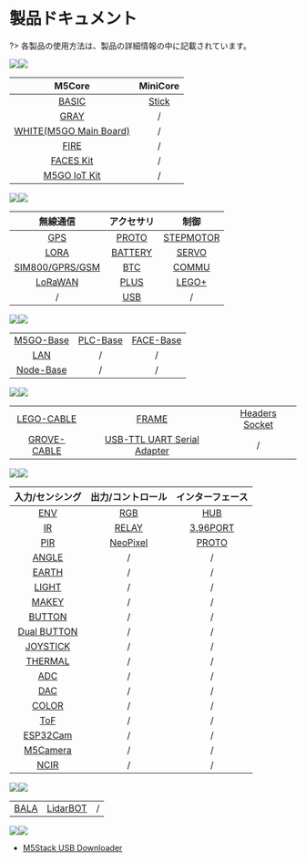 # 製品ドキュメント



?> 各製品の使用方法は、製品の詳細情報の中に記載されています。

<!-- ## コア -->

<img src='assets/img/product_pics/1.jpg'><img src='assets/img/product_pics/cores.png'>

| M5Core | MiniCore |
|:------:|:--------:|
| [BASIC](ja/product_documents/m5stack-core/m5core_basic) | [Stick](ja/product_documents/m5stack-core/minicore_stick) |
| [GRAY](ja/product_documents/m5stack-core/m5core_gray)   | / |
| [WHITE(M5GO Main Board)](ja/product_documents/m5stack-core/m5core_white) | / |
| [FIRE](ja/product_documents/m5stack-core/m5core_fire)   | / |
| [FACES Kit](ja/product_documents/m5stack-core/face_kit) | / |
| [M5GO IoT Kit](ja/product_documents/m5stack-core/m5go_iot_starter_kit)| / |

<!-- ## モジュール -->

<img src='assets/img/product_pics/2.jpg'><img src='assets/img/product_pics/module.png'>

| 無線通信 | アクセサリ | 制御 |
|:---------------:|:-----------------:|:-----------:|
| [GPS](ja/product_documents/modules/module_gps) | [PROTO](ja/product_documents/modules/module_proto) | [STEPMOTOR](ja/product_documents/modules/module_stepmotor) |
| [LORA](ja/product_documents/modules/module_lora) | [BATTERY](ja/product_documents/modules/module_battery) | [SERVO](ja/product_documents/modules/module_servo) |
| [SIM800/GPRS/GSM](ja/product_documents/modules/module_sim800) | [BTC](ja/product_documents/modules/module_btc) | [COMMU](ja/product_documents/modules/module_commu) |
| [LoRaWAN](ja/product_documents/modules/module_lorawan) | [PLUS](ja/product_documents/modules/module_plus) | [LEGO+](ja/product_documents/modules/module_lego_plus) |
| / | [USB](ja/product_documents/modules/module_usb) | / |

<!-- ## ベース -->

<img src='assets/img/product_pics/5.jpg'><img src='assets/img/product_pics/bases.png'>

|     |     |     |
|:---:|:---:|:---:|
| [M5GO-Base](ja/product_documents/bases/m5go_base) | [PLC-Base](ja/product_documents/bases/plc_base) | [FACE-Base](ja/product_documents/bases/face_base) |
| [LAN](ja/product_documents/bases/lan_base)| / | / |
| [Node-Base](ja/product_documents/bases/node_base)| / | / |

<!-- ## アクセサリ -->

<img src='assets/img/product_pics/5.jpg'><img src='assets/img/product_pics/accessory.png'>

|     |     |     |
|:---:|:---:|:---:|
| [LEGO-CABLE](ja/product_documents/accessories/cables/lego_cable) | [FRAME](ja/product_documents/accessories/frame) | [Headers Socket](ja/product_documents/accessories/headers_socket) |
| [GROVE-CABLE](ja/product_documents/accessories/cables/grove_cable) | [USB-TTL UART Serial Adapter](ja/product_documents/accessories/usb_uart_adapter) | / |

<!-- ## ユニット -->

<img src='assets/img/product_pics/3.jpg'><img src='assets/img/product_pics/unit.png'>

| 入力/センシング | 出力/コントロール | インターフェース |
|:-------------:|:--------------:|:-------------:|
| [ENV](ja/product_documents/units/unit_env) | [RGB](ja/product_documents/units/unit_rgb) | [HUB](ja/product_documents/units/unit_hub) |
| [IR](ja/product_documents/units/unit_ir) | [RELAY](ja/product_documents/units/unit_relay) | [3.96PORT](ja/product_documents/units/unit_396port) |
| [PIR](ja/product_documents/units/unit_pir)                   | [NeoPixel](ja/product_documents/units/unit_neopixel) | [PROTO](ja/product_documents/units/unit_proto) |
| [ANGLE](ja/product_documents/units/unit_angle)               | / | / |
| [EARTH](ja/product_documents/units/unit_earth)               | / | / |
| [LIGHT](ja/product_documents/units/unit_light)               | / | / |
| [MAKEY](ja/product_documents/units/unit_makey)               | / | / |
| [BUTTON](ja/product_documents/units/unit_button)             | / | / |
| [Dual BUTTON](ja/product_documents/units/unit_dual_button)   | / | / |
| [JOYSTICK](ja/product_documents/units/unit_joystick)         | / | / |
| [THERMAL](ja/product_documents/units/unit_thermal)           | / | / |
| [ADC](ja/product_documents/units/unit_adc)                   | / | / |
| [DAC](ja/product_documents/units/unit_dac)                   | / | / |
| [COLOR](ja/product_documents/units/unit_color) | / | / |
| [ToF](ja/product_documents/units/unit_tof)                   | / | / |
| [ESP32Cam](ja/product_documents/units/unit_esp32cam)         | / | / |
| [M5Camera](ja/product_documents/units/unit_m5camera)         | / | / |
| [NCIR](ja/product_documents/units/unit_ncir)                 | / | / |

<!-- ## アプリケーション -->

<img src='assets/img/product_pics/4.jpg'><img src='assets/img/product_pics/application.png'>

|   |   |   |
|:--|:--|:--|
| [BALA](ja/product_documents/applications/application_bala) | [LidarBOT](ja/product_documents/applications/application_lidarbot) | / |

<!-- ## ツール -->

<img src='assets/img/product_pics/6.jpg'><img src='assets/img/product_pics/tool.png'>

- [M5Stack USB Downloader](ja/product_documents/tools/tool_usb_downloader)
